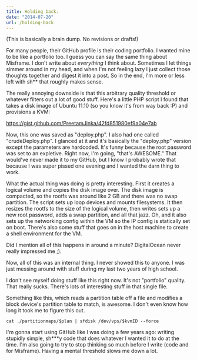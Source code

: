 ```yaml
---
title: Holding back.
date: "2014-07-20"
url: /holding-back
---
```



(This is basically a brain dump. No revisions or drafts!)

For many people, their GitHub profile is their coding portfolio. I wanted mine to be like a portfolio too. I guess you can say the same thing about Misframe. I don't write about *everything* I think about. Sometimes I let things simmer around in my head, and when I'm not feeling lazy I just collect those thoughts together and digest it into a post. So in the end, I'm more or less left with sh** that roughly makes sense.

The really annoying downside is that this arbitrary quality threshold or whatever filters out a lot of good stuff. Here's a little PHP script I found that takes a disk image of Ubuntu 11.10 (so you know it's from way back :P) and provisions a KVM:

https://gist.github.com/PreetamJinka/42fd851980ef9a04e7ab

Now, this one was saved as "deploy.php". I also had one called "crudeDeploy.php". I glanced at it and it's basically the "deploy.php" version except the parameters are hardcoded. It's funny because the root password was set to an expletive. Right now, I'm going, "that's AWESOME." That would've never made it to my GitHub, but I know I probably wrote that because I was super pissed one evening and I wanted the darn thing to work.

What the actual thing was doing is pretty interesting. First it creates a logical volume and copies the disk image over. The disk image is compacted, so the rootfs was around like 2 GB and there was no swap partition. The script sets up loop devices and mounts filesystems. It then resizes the rootfs to the size of the logical volume, then writes sets up a new root password, adds a swap partition, and all that jazz. Oh, and it also sets up the networking config within the VM so the IP config is statically set on boot. There's also some stuff that goes on in the host machine to create a shell environment for the VM.

Did I mention all of this happens in around a minute? DigitalOcean never really impressed me ;).

Now, all of this was an internal thing. I never showed this to anyone. I was just messing around with stuff during my last two years of high school.

I don't see myself doing stuff like this right now. It's not "portfolio" quality. That really sucks. There's lots of interesting stuff in that single file.

Something like this, which reads a partition table off a file and modifies a block device's partition table to match, is awesome. I don't even know how long it took me to figure this out.

```
cat ./partitionmaps/$plan | sfdisk /dev/vps/$kvmID --force
```

I'm gonna start using GitHub like I was doing a few years ago: writing stupidly simple, sh***y code that does whatever I wanted it to do at the time. I'm also going to try to stop thinking so much before I write (code and for Misframe). Having a mental threshold slows me down a lot.
